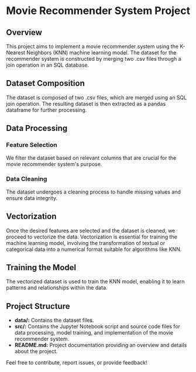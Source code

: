 # Movie Recommender System Project

## Overview

This project aims to implement a movie recommender system using the K-Nearest Neighbors (KNN) machine learning model. The dataset for the recommender system is constructed by merging two .csv files through a join operation in an SQL database.

## Dataset Composition

The dataset is composed of two .csv files, which are merged using an SQL join operation. The resulting dataset is then extracted as a pandas dataframe for further processing.

## Data Processing

### Feature Selection

We filter the dataset based on relevant columns that are crucial for the movie recommender system's purpose.

### Data Cleaning

The dataset undergoes a cleaning process to handle missing values and ensure data integrity.

## Vectorization

Once the desired features are selected and the dataset is cleaned, we proceed to vectorize the data. Vectorization is essential for training the machine learning model, involving the transformation of textual or categorical data into a numerical format suitable for algorithms like KNN.

## Training the Model

The vectorized dataset is used to train the KNN model, enabling it to learn patterns and relationships within the data.

## Project Structure

- **data/:** Contains the dataset files.
- **src/:** Contains the Jupyter Notebook script and source code files for data processing, model training, and implementation of the movie recommender system.
- **README.md:** Project documentation providing an overview and details about the project.



Feel free to contribute, report issues, or provide feedback!

